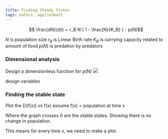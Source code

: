 ```yaml
---
title: Finding Steady States
tags: mathcs, appliedmath
---
```


$$ \frac{dN}{dt} = r_B N ( 1 - \frac{N}{K_B} ) - p(N)$$

$N$ is population size
$r_B$ is Linear Birth rate
$K_B$ is carrying capacity related to amount of food
$p(N)$ is predation by predators

### Dimensional analysis
Design a dimensionless function for p(N)
![](https://epubs.siam.org/doi/10.1137/1014099)

design variables

### Finding the stable state
Plot the D(f(x)) vs f(x)
assume f(x) = population at time x

Where the graph crosses 0 are the stable states. Showing there is no change in population.

This means for every time x, we need to make a plot.

